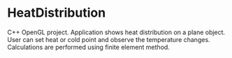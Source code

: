 HeatDistribution
=================

C++ OpenGL project. Application shows heat distribution on a plane object. User can set heat or cold point and observe the temperature changes. Calculations are performed using finite element method.